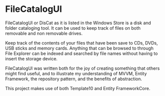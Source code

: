 # FileCatalogUI

FileCatalogUI or DisCat as it is listed in the Windows Store is a disk and folder cataloging tool. It can be used to keep track of files on both removable and non removable drives. 

Keep track of the contents of your files that have been save to CDs, DVDs, USB sticks and memory cards. Anything that can be browsed to through File Explorer can be indexed and searched by file names without having to insert the storage device.

FileCatalogUI was written both for the joy of creating something that others might find useful, and to illustrate my understanding of MVVM, Entity Framework, the repository pattern, and the benefits of abstraction.

This project makes use of both Template10 and Entity FrameworkCore.

